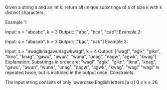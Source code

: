 Given a string s and an int k, return all unique substrings of s of size k with k distinct characters.

Example 1:

Input: s = "abcabc", k = 3
Output: ["abc", "bca", "cab"]
Example 2:

Input: s = "abacab", k = 3
Output: ["bac", "cab"]
Example 3:

Input: s = "awaglknagawunagwkwagl", k = 4
Output: ["wagl", "aglk", "glkn", "lkna", "knag", "gawu", "awun", "wuna", "unag", "nagw", "agwk", "kwag"]
Explanation: 
Substrings in order are: "wagl", "aglk", "glkn", "lkna", "knag", "gawu", "awun", "wuna", "unag", "nagw", "agwk", "kwag", "wagl" 
"wagl" is repeated twice, but is included in the output once.
Constraints:

The input string consists of only lowercase English letters [a-z]
0 ≤ k ≤ 26
